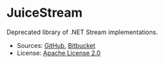 # JuiceStream #

Deprecated library of .NET Stream implementations.

* Sources: [GitHub](https://github.com/robertvazan/juicestream), [Bitbucket](https://bitbucket.org/robertvazan/juicestream)
* License: [Apache License 2.0](LICENSE)

